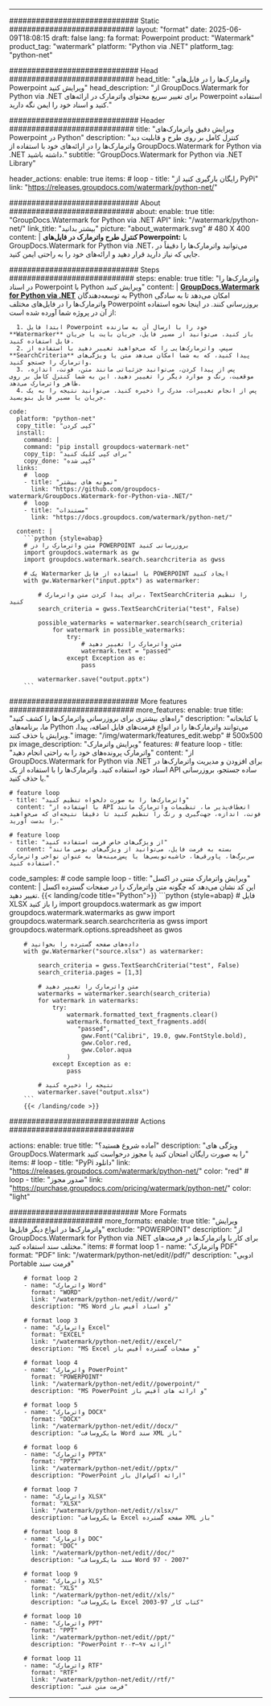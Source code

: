 
---
############################# Static ############################
layout: "format"
date:  2025-06-09T18:08:15
draft: false
lang: fa
format: Powerpoint
product: "Watermark"
product_tag: "watermark"
platform: "Python via .NET"
platform_tag: "python-net"

############################# Head ############################
head_title: "واترمارک‌ها را در فایل‌های Powerpoint ویرایش کنید"
head_description: "از GroupDocs.Watermark for Python via .NET برای تغییر سریع محتوای واترمارک در ارائه‌های Powerpoint استفاده کنید و اسناد خود را ایمن نگه دارید."

############################# Header ############################
title: "ویرایش دقیق واترمارک‌های Powerpoint در Python" 
description: "کنترل کامل بر روی طرح و قابلیت دید واترمارک‌ها را در ارائه‌های خود با استفاده از GroupDocs.Watermark for Python via .NET داشته باشید."
subtitle: "GroupDocs.Watermark for Python via .NET Library" 

header_actions:
  enable: true
  items:
    #  loop
    - title: "رایگان بارگیری کنید از PyPi"
      link: "https://releases.groupdocs.com/watermark/python-net/"
      
############################# About ############################
about:
    enable: true
    title: "GroupDocs.Watermark for Python via .NET API"
    link: "/watermark/python-net/"
    link_title: "بیشتر بدانید"
    picture: "about_watermark.svg" # 480 X 400
    content: |
       **کنترل طرح واترمارک در فایل‌های Powerpoint:** با GroupDocs.Watermark for Python via .NET، می‌توانید واترمارک‌ها را دقیقاً در جایی که نیاز دارید قرار دهید و ارائه‌های خود را به راحتی ایمن کنید.

############################# Steps ############################
steps:
    enable: true
    title: "واترمارک‌ها را در اسناد Powerpoint با Python ویرایش کنید"
    content: |
      **[GroupDocs.Watermark for Python via .NET](https://products.groupdocs.com/watermark/python-net/)** به توسعه‌دهندگان Python امکان می‌دهد تا به سادگی واترمارک‌ها را در فایل‌های مختلف Powerpoint بروزرسانی کنند. در اینجا نحوه استفاده از آن در پروژه شما آورده شده است:
      
      1. ابتدا فایل Powerpoint خود را با ارسال آن به سازنده **Watermarker** باز کنید. می‌توانید از مسیر فایل، جریان بایت یا جریان فایل استفاده کنید.
      2. سپس، واترمارک‌هایی را که می‌خواهید تغییر دهید با استفاده از **SearchCriteria** پیدا کنید، که به شما امکان می‌دهد متن یا ویژگی‌های واترمارک را جستجو کنید.
      3. پس از پیدا کردن، می‌توانید جزئیاتی مانند متن، فونت، اندازه، موقعیت، رنگ و موارد دیگر را تغییر دهید. این به شما کنترل کامل بر روی ظاهر واترمارک می‌دهد.
      4. پس از انجام تغییرات، مدرک را ذخیره کنید. می‌توانید نتیجه را به یک جریان یا مسیر فایل بنویسید.
   
    code:
      platform: "python-net"
      copy_title: "کپی کردن"
      install:
        command: |
        command: "pip install groupdocs-watermark-net"
        copy_tip: "برای کپی کلیک کنید"
        copy_done: "کپی شده"
      links:
        #  loop
        - title: "نمونه های بیشتر"
          link: "https://github.com/groupdocs-watermark/GroupDocs.Watermark-for-Python-via-.NET/"
        #  loop
        - title: "مستندات"
          link: "https://docs.groupdocs.com/watermark/python-net/"
          
      content: |
        ```python {style=abap}
        # متن واترمارک را در POWERPOINT بروزرسانی کنید
        import groupdocs.watermark as gw
        import groupdocs.watermark.search.searchcriteria as gwss

        # یک Watermarker با استفاده از فایل POWERPOINT ایجاد کنید
        with gw.Watermarker("input.pptx") as watermarker:

            # برای پیدا کردن متن واترمارک، TextSearchCriteria را تنظیم کنید
            search_criteria = gwss.TextSearchCriteria("test", False)

            possible_watermarks = watermarker.search(search_criteria)
                for watermark in possible_watermarks:
                    try:
                        # متن واترمارک را تغییر دهید
                        watermark.text = "passed"
                    except Exception as e:
                        pass
            
            watermarker.save("output.pptx")
        ```            

############################# More features ############################
more_features:
  enable: true
  title: "راه‌های بیشتری برای بروزرسانی واترمارک‌ها را کشف کنید"
  description: "با کتابخانه ما، برنامه‌های Python می‌توانند واترمارک‌ها را در انواع فرمت‌های فایل اضافه، پیدا، ویرایش یا حذف کنند."
  image: "/img/watermark/features_edit.webp" # 500x500 px
  image_description: "ویرایش واترمارک"
  features:
    # feature loop
    - title: "واترمارک پرونده‌های خود را به راحتی انجام دهید"
      content: "از GroupDocs.Watermark for Python via .NET برای افزودن و مدیریت واترمارک‌ها در اسناد خود استفاده کنید. واترمارک‌ها را با استفاده از یک API ساده جستجو، بروزرسانی یا حذف کنید."

    # feature loop
    - title: "واترمارک‌ها را به صورت دلخواه تنظیم کنید"
      content: "با استفاده از API انعطاف‌پذیر ما، تنظیمات واترمارک مانند فونت، اندازه، جهت‌گیری و رنگ را تنظیم کنید تا دقیقاً نتیجه‌ای که می‌خواهید را بدست آورید."

    # feature loop
    - title: "از ویژگی‌های خاص فرمت استفاده کنید"
      content: "بسته به فرمت فایل، می‌توانید از ویژگی‌های بومی مانند سربرگ‌ها، پاورقی‌ها، حاشیه‌نویسی‌ها یا پس‌زمینه‌ها به عنوان نواحی واترمارک استفاده کنید."
      
  code_samples:
    # code sample loop
    - title: "ویرایش واترمارک متنی در اکسل"
      content: |
        این کد نشان می‌دهد که چگونه متن واترمارک را در صفحات گسترده اکسل تغییر دهید.
        {{< landing/code title="Python">}}
        ```python {style=abap}
        # فایل XLSX را باز کنید
        import groupdocs.watermark as gw
        import groupdocs.watermark.watermarks as gww
        import groupdocs.watermark.search.searchcriteria as gwss
        import groupdocs.watermark.options.spreadsheet as gwos

        # داده‌های صفحه گسترده را بخوانید
        with gw.Watermarker("source.xlsx") as watermarker:

            search_criteria = gwss.TextSearchCriteria("test", False)
            search_criteria.pages = [1,3]

            # متن واترمارک را تغییر دهید
            watermarks = watermarker.search(search_criteria)
            for watermark in watermarks:
                try:
                    watermark.formatted_text_fragments.clear()
                    watermark.formatted_text_fragments.add(
                       "passed", 
                        gww.Font("Calibri", 19.0, gww.FontStyle.bold), 
                        gww.Color.red, 
                        gww.Color.aqua
                    )
                except Exception as e:
                    pass
        
            # نتیجه را ذخیره کنید
            watermarker.save("output.xlsx")
        ```
        {{< /landing/code >}}


############################# Actions ############################

actions:
  enable: true
  title: "آماده شروع هستید؟"
  description: "ویژگی های GroupDocs.Watermark را به صورت رایگان امتحان کنید یا مجوز درخواست کنید"
  items:
    #  loop
    - title: "PyPi دانلود"
      link: "https://releases.groupdocs.com/watermark/python-net/"
      color: "red"
        #  loop
    - title: "صدور مجوز"
      link: "https://purchase.groupdocs.com/pricing/watermark/python-net/"
      color: "light"


############################# More Formats #####################
more_formats:
    enable: true
    title: "ویرایش واترمارک‌ها در انواع دیگر فایل‌ها"
    exclude: "POWERPOINT"
    description: "از GroupDocs.Watermark for Python via .NET برای کار با واترمارک‌ها در فرمت‌های مختلف سند استفاده کنید."
    items: 
        # format loop 1
        - name: "واترمارک PDF"
          format: "PDF"
          link: "/watermark/python-net/edit//pdf/"
          description: "ادوبی Portable فرمت سند"

        # format loop 2
        - name: "واترمارک Word"
          format: "WORD"
          link: "/watermark/python-net/edit//word/"
          description: "MS Word و اسناد آفیس باز"
          
        # format loop 3
        - name: "واترمارک Excel"
          format: "EXCEL"
          link: "/watermark/python-net/edit//excel/"
          description: "MS Excel و صفحات گسترده آفیس باز"

        # format loop 4
        - name: "واترمارک PowerPoint"
          format: "POWERPOINT"
          link: "/watermark/python-net/edit//powerpoint/"
          description: "MS PowerPoint و ارائه های آفیس باز"

        # format loop 5
        - name: "واترمارک DOCX"
          format: "DOCX"
          link: "/watermark/python-net/edit//docx/"
          description: "مایکروسافت Word سند XML باز"
          
        # format loop 6
        - name: "واترمارک PPTX"
          format: "PPTX"
          link: "/watermark/python-net/edit//pptx/"
          description: "PowerPoint ارائه اکس‌ام‌ال باز"
          
        # format loop 7
        - name: "واترمارک XLSX"
          format: "XLSX"
          link: "/watermark/python-net/edit//xlsx/"
          description: "مایکروسافت Excel صفحه گسترده XML باز"

        # format loop 8
        - name: "واترمارک DOC"
          format: "DOC"
          link: "/watermark/python-net/edit//doc/"
          description: "سند مایکروسافت Word 97 - 2007"

        # format loop 9
        - name: "واترمارک XLS"
          format: "XLS"
          link: "/watermark/python-net/edit//xls/"
          description: "مایکروسافت Excel کتاب کار 97-2003"

        # format loop 10
        - name: "واترمارک PPT"
          format: "PPT"
          link: "/watermark/python-net/edit//ppt/"
          description: "PowerPoint ارائه ۹۷—۲۰۰۳"

        # format loop 11
        - name: "واترمارک RTF"
          format: "RTF"
          link: "/watermark/python-net/edit//rtf/"
          description: "فرمت متن غنی"

---